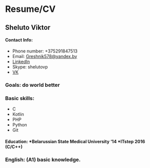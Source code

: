 # Resume/CV

## Sheluto Viktor

#### Contact Info: 
* Phone number: +375291847513 
* Email: Greshnik578@yandex.by 
* [LinkedIn](https://www.linkedin.com/in/viktor-sheluto/) 
* Skype: shelutovp 
* [VK](https://vk.com/ulybchivyi_doktor)

### Goals: do world better

### Basic skills:
* C
* Kotlin
* PHP
* Python
* Git

#### Education: *Belarussian State Medical University ‘14 *ITstep 2016 (C/C++)

### English: (A1) basic knowledge.